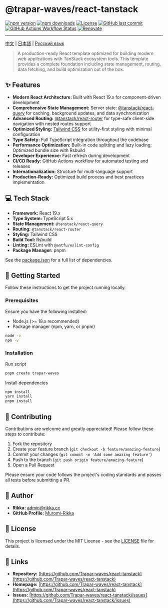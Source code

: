 # @trapar-waves/react-tanstack

[![npm version](https://img.shields.io/npm/v/@trapar-waves/react-tanstack)](https://www.npmjs.com/package/@trapar-waves/react-tanstack)
[![npm downloads](https://img.shields.io/npm/dm/@trapar-waves/react-tanstack)](https://www.npmjs.com/package/@trapar-waves/react-tanstack)
[![License](https://img.shields.io/github/license/Trapar-waves/react-tanstack)](https://github.com/Trapar-waves/react-tanstack/blob/main/LICENSE)
[![GitHub last commit](https://img.shields.io/github/last-commit/Trapar-waves/react-tanstack)](https://github.com/Trapar-waves/react-tanstack/commits/main)
[![GitHub Actions Workflow Status](https://img.shields.io/github/actions/workflow/status/Trapar-waves/react-tanstack/release.yml)](https://github.com/Trapar-waves/react-tanstack/actions)
[![Renovate](https://img.shields.io/badge/renovate-enabled-blue)](https://renovatebot.com)

---

[中文](./readme/README-CN.md) | [日本語](./readme/README-JP.md) | [Русский язык](./readme/README-RU.md)

> A production-ready React template optimized for building modern web applications with TanStack ecosystem tools. This template provides a complete foundation including state management, routing, data fetching, and build optimization out of the box.

## ✨ Features

- **Modern React Architecture:** Built with React 19.x for component-driven development
- **Comprehensive State Management:** Server state: [@tanstack/react-query](https://tanstack.com/query) for caching, background updates, and data synchronization
- **Advanced Routing:** [@tanstack/react-router](https://tanstack.com/router) for type-safe client-side navigation with nested routes support
- **Optimized Styling:** [Tailwind CSS](https://tailwindcss.com/) for utility-first styling with minimal configuration
- **Type Safety:** Full TypeScript integration throughout the codebase
- **Performance Optimization:** Built-in code splitting and lazy loading; Optimized bundle size with Rsbuild
- **Developer Experience:** Fast refresh during development
- **CI/CD Ready:** GitHub Actions workflow for automated testing and releases
- **Internationalization:** Structure for multi-language support
- **Production-Ready:** Optimized build process and best practices implementation

## 💻 Tech Stack

- **Framework:** React 19.x
- **Type System:** TypeScript 5.x
- **State Management:** `@tanstack/react-query`
- **Routing:** `@tanstack/react-router`
- **Styling:** Tailwind CSS
- **Build Tool:** Rsbuild
- **Linting:** ESLint with `@antfu/eslint-config`
- **Package Manager:** pnpm

See the [package.json](./package.json) for a full list of dependencies.

## 🚀 Getting Started

Follow these instructions to get the project running locally.

### Prerequisites

Ensure you have the following installed:

- Node.js (>= 18.x recommended)
- Package manager (npm, yarn, or pnpm)

```bash
node -v
npm -v
```

### Installation

Run script

```bash
pnpm create trapar-waves
```

Install dependencies

```bash
npm install
yarn install
pnpm install
```



## 🤝 Contributing

Contributions are welcome and greatly appreciated! Please follow these steps to contribute:

1. Fork the repository
2. Create your feature branch (`git checkout -b feature/amazing-feature`)
3. Commit your changes (`git commit -m 'Add some amazing feature'`)
4. Push to the branch (`git push origin feature/amazing-feature`)
5. Open a Pull Request

Please ensure your code follows the project's coding standards and passes all tests before submitting a PR.

## 👤 Author

- **Rikka:** [admin@rikka.cc](mailto:admin@rikka.cc)
- **GitHub Profile:** [Muromi-Rikka](https://github.com/Muromi-Rikka)

## 📄 License

This project is licensed under the MIT License - see the [LICENSE](./LICENSE) file for details.

## 🔗 Links

- **Repository:** [https://github.com/Trapar-waves/react-tanstack](https://github.com/Trapar-waves/react-tanstack)
- **Homepage:** [https://github.com/Trapar-waves/react-tanstack](https://github.com/Trapar-waves/react-tanstack)
- **Issues:** [https://github.com/Trapar-waves/react-tanstack/issues](https://github.com/Trapar-waves/react-tanstack/issues)
